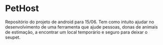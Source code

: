 # PetHost
Repositório do projeto de android para 15/06. Tem como intuito ajudar no desenvolvimento de uma ferramenta que ajude pessoas, donas de animais de estimação, a encontrar um local temporário e seguro para deixar o seupet. 
